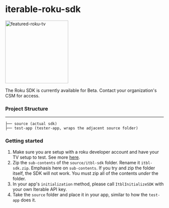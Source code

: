 # iterable-roku-sdk

<a href="https://ibb.co/jZXCD7D"><img height="200px" src="https://i.ibb.co/PzH2gBg/featured-roku-tv.webp" alt="featured-roku-tv" border="0"></a>

 The Roku SDK is currently available for Beta. Contact your organization's CSM for access.

### Project Structure
-----
```
├── source (actual sdk)
├── test-app (tester-app, wraps the adjacent source folder)
```

### Getting started
1. Make sure you are setup with a roku developer account and have your TV setup to test. See more [here](https://developer.roku.com/docs/developer-program/getting-started/developer-setup.md).
2. Zip the `sub-contents` of the `source/itbl-sdk` folder. Rename it `itbl-sdk.zip`. Emphasis here on `sub-contents`. If you try and zip the folder itself, the SDK will not work. You must zip all of the contents *under* the folder.
3. In your app's `initialization` method, please call `ItblInitializeSDK` with your own Iterable API key. 
4. Take the `source` folder and place it in your app, similar to how the `test-app` does it.
